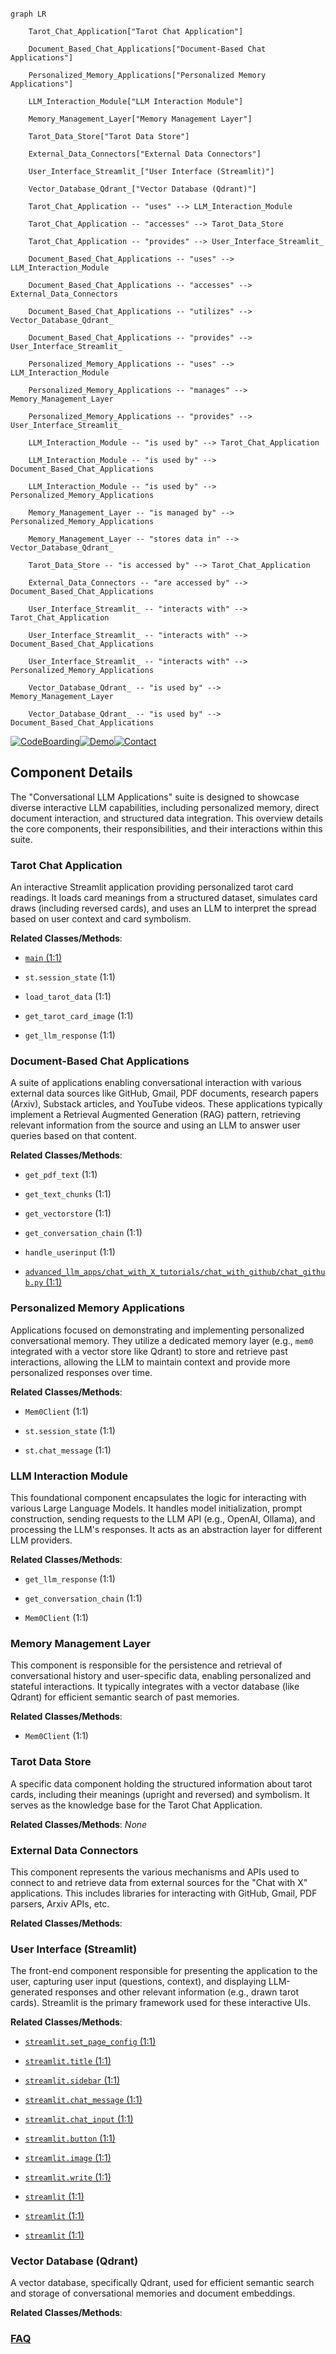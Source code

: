 ```mermaid

graph LR

    Tarot_Chat_Application["Tarot Chat Application"]

    Document_Based_Chat_Applications["Document-Based Chat Applications"]

    Personalized_Memory_Applications["Personalized Memory Applications"]

    LLM_Interaction_Module["LLM Interaction Module"]

    Memory_Management_Layer["Memory Management Layer"]

    Tarot_Data_Store["Tarot Data Store"]

    External_Data_Connectors["External Data Connectors"]

    User_Interface_Streamlit_["User Interface (Streamlit)"]

    Vector_Database_Qdrant_["Vector Database (Qdrant)"]

    Tarot_Chat_Application -- "uses" --> LLM_Interaction_Module

    Tarot_Chat_Application -- "accesses" --> Tarot_Data_Store

    Tarot_Chat_Application -- "provides" --> User_Interface_Streamlit_

    Document_Based_Chat_Applications -- "uses" --> LLM_Interaction_Module

    Document_Based_Chat_Applications -- "accesses" --> External_Data_Connectors

    Document_Based_Chat_Applications -- "utilizes" --> Vector_Database_Qdrant_

    Document_Based_Chat_Applications -- "provides" --> User_Interface_Streamlit_

    Personalized_Memory_Applications -- "uses" --> LLM_Interaction_Module

    Personalized_Memory_Applications -- "manages" --> Memory_Management_Layer

    Personalized_Memory_Applications -- "provides" --> User_Interface_Streamlit_

    LLM_Interaction_Module -- "is used by" --> Tarot_Chat_Application

    LLM_Interaction_Module -- "is used by" --> Document_Based_Chat_Applications

    LLM_Interaction_Module -- "is used by" --> Personalized_Memory_Applications

    Memory_Management_Layer -- "is managed by" --> Personalized_Memory_Applications

    Memory_Management_Layer -- "stores data in" --> Vector_Database_Qdrant_

    Tarot_Data_Store -- "is accessed by" --> Tarot_Chat_Application

    External_Data_Connectors -- "are accessed by" --> Document_Based_Chat_Applications

    User_Interface_Streamlit_ -- "interacts with" --> Tarot_Chat_Application

    User_Interface_Streamlit_ -- "interacts with" --> Document_Based_Chat_Applications

    User_Interface_Streamlit_ -- "interacts with" --> Personalized_Memory_Applications

    Vector_Database_Qdrant_ -- "is used by" --> Memory_Management_Layer

    Vector_Database_Qdrant_ -- "is used by" --> Document_Based_Chat_Applications

```

[![CodeBoarding](https://img.shields.io/badge/Generated%20by-CodeBoarding-9cf?style=flat-square)](https://github.com/CodeBoarding/GeneratedOnBoardings)[![Demo](https://img.shields.io/badge/Try%20our-Demo-blue?style=flat-square)](https://www.codeboarding.org/demo)[![Contact](https://img.shields.io/badge/Contact%20us%20-%20contact@codeboarding.org-lightgrey?style=flat-square)](mailto:contact@codeboarding.org)



## Component Details



The "Conversational LLM Applications" suite is designed to showcase diverse interactive LLM capabilities, including personalized memory, direct document interaction, and structured data integration. This overview details the core components, their responsibilities, and their interactions within this suite.



### Tarot Chat Application

An interactive Streamlit application providing personalized tarot card readings. It loads card meanings from a structured dataset, simulates card draws (including reversed cards), and uses an LLM to interpret the spread based on user context and card symbolism.





**Related Classes/Methods**:



- <a href="https://github.com/Shubhamsaboo/awesome-llm-apps/blob/master/mcp_ai_agents/browser_mcp_agent/main.py#L1-L1" target="_blank" rel="noopener noreferrer">`main` (1:1)</a>

- `st.session_state` (1:1)

- `load_tarot_data` (1:1)

- `get_tarot_card_image` (1:1)

- `get_llm_response` (1:1)





### Document-Based Chat Applications

A suite of applications enabling conversational interaction with various external data sources like GitHub, Gmail, PDF documents, research papers (Arxiv), Substack articles, and YouTube videos. These applications typically implement a Retrieval Augmented Generation (RAG) pattern, retrieving relevant information from the source and using an LLM to answer user queries based on that content.





**Related Classes/Methods**:



- `get_pdf_text` (1:1)

- `get_text_chunks` (1:1)

- `get_vectorstore` (1:1)

- `get_conversation_chain` (1:1)

- `handle_userinput` (1:1)

- <a href="https://github.com/Shubhamsaboo/awesome-llm-apps/blob/master/advanced_llm_apps/chat_with_X_tutorials/chat_with_github/chat_github.py#L1-L1" target="_blank" rel="noopener noreferrer">`advanced_llm_apps/chat_with_X_tutorials/chat_with_github/chat_github.py` (1:1)</a>





### Personalized Memory Applications

Applications focused on demonstrating and implementing personalized conversational memory. They utilize a dedicated memory layer (e.g., `mem0` integrated with a vector store like Qdrant) to store and retrieve past interactions, allowing the LLM to maintain context and provide more personalized responses over time.





**Related Classes/Methods**:



- `Mem0Client` (1:1)

- `st.session_state` (1:1)

- `st.chat_message` (1:1)





### LLM Interaction Module

This foundational component encapsulates the logic for interacting with various Large Language Models. It handles model initialization, prompt construction, sending requests to the LLM API (e.g., OpenAI, Ollama), and processing the LLM's responses. It acts as an abstraction layer for different LLM providers.





**Related Classes/Methods**:



- `get_llm_response` (1:1)

- `get_conversation_chain` (1:1)

- `Mem0Client` (1:1)





### Memory Management Layer

This component is responsible for the persistence and retrieval of conversational history and user-specific data, enabling personalized and stateful interactions. It typically integrates with a vector database (like Qdrant) for efficient semantic search of past memories.





**Related Classes/Methods**:



- `Mem0Client` (1:1)





### Tarot Data Store

A specific data component holding the structured information about tarot cards, including their meanings (upright and reversed) and symbolism. It serves as the knowledge base for the Tarot Chat Application.





**Related Classes/Methods**: _None_



### External Data Connectors

This component represents the various mechanisms and APIs used to connect to and retrieve data from external sources for the "Chat with X" applications. This includes libraries for interacting with GitHub, Gmail, PDF parsers, Arxiv APIs, etc.





**Related Classes/Methods**:







### User Interface (Streamlit)

The front-end component responsible for presenting the application to the user, capturing user input (questions, context), and displaying LLM-generated responses and other relevant information (e.g., drawn tarot cards). Streamlit is the primary framework used for these interactive UIs.





**Related Classes/Methods**:



- <a href="https://github.com/Shubhamsaboo/awesome-llm-apps/blob/master/rag_tutorials/agentic_rag_math_agent/app/streamlit.py#L1-L1" target="_blank" rel="noopener noreferrer">`streamlit.set_page_config` (1:1)</a>

- <a href="https://github.com/Shubhamsaboo/awesome-llm-apps/blob/master/rag_tutorials/agentic_rag_math_agent/app/streamlit.py#L1-L1" target="_blank" rel="noopener noreferrer">`streamlit.title` (1:1)</a>

- <a href="https://github.com/Shubhamsaboo/awesome-llm-apps/blob/master/rag_tutorials/agentic_rag_math_agent/app/streamlit.py#L1-L1" target="_blank" rel="noopener noreferrer">`streamlit.sidebar` (1:1)</a>

- <a href="https://github.com/Shubhamsaboo/awesome-llm-apps/blob/master/rag_tutorials/agentic_rag_math_agent/app/streamlit.py#L1-L1" target="_blank" rel="noopener noreferrer">`streamlit.chat_message` (1:1)</a>

- <a href="https://github.com/Shubhamsaboo/awesome-llm-apps/blob/master/rag_tutorials/agentic_rag_math_agent/app/streamlit.py#L1-L1" target="_blank" rel="noopener noreferrer">`streamlit.chat_input` (1:1)</a>

- <a href="https://github.com/Shubhamsaboo/awesome-llm-apps/blob/master/rag_tutorials/agentic_rag_math_agent/app/streamlit.py#L1-L1" target="_blank" rel="noopener noreferrer">`streamlit.button` (1:1)</a>

- <a href="https://github.com/Shubhamsaboo/awesome-llm-apps/blob/master/rag_tutorials/agentic_rag_math_agent/app/streamlit.py#L1-L1" target="_blank" rel="noopener noreferrer">`streamlit.image` (1:1)</a>

- <a href="https://github.com/Shubhamsaboo/awesome-llm-apps/blob/master/rag_tutorials/agentic_rag_math_agent/app/streamlit.py#L1-L1" target="_blank" rel="noopener noreferrer">`streamlit.write` (1:1)</a>

- <a href="https://github.com/Shubhamsaboo/awesome-llm-apps/blob/master/rag_tutorials/agentic_rag_math_agent/app/streamlit.py#L1-L1" target="_blank" rel="noopener noreferrer">`streamlit` (1:1)</a>

- <a href="https://github.com/Shubhamsaboo/awesome-llm-apps/blob/master/rag_tutorials/agentic_rag_math_agent/app/streamlit.py#L1-L1" target="_blank" rel="noopener noreferrer">`streamlit` (1:1)</a>

- <a href="https://github.com/Shubhamsaboo/awesome-llm-apps/blob/master/rag_tutorials/agentic_rag_math_agent/app/streamlit.py#L1-L1" target="_blank" rel="noopener noreferrer">`streamlit` (1:1)</a>





### Vector Database (Qdrant)

A vector database, specifically Qdrant, used for efficient semantic search and storage of conversational memories and document embeddings.





**Related Classes/Methods**:











### [FAQ](https://github.com/CodeBoarding/GeneratedOnBoardings/tree/main?tab=readme-ov-file#faq)